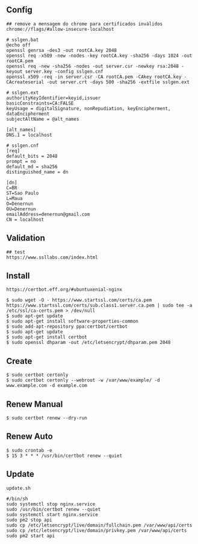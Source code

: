 ## Config

    ## remove a mensagem do chrome para certificados inválidos
    chrome://flags/#allow-insecure-localhost

    # sslgen.bat
    @echo off
    openssl genrsa -des3 -out rootCA.key 2048
    openssl req -x509 -new -nodes -key rootCA.key -sha256 -days 1024 -out rootCA.pem
    openssl req -new -sha256 -nodes -out server.csr -newkey rsa:2048 -keyout server.key -config sslgen.cnf
    openssl x509 -req -in server.csr -CA rootCA.pem -CAkey rootCA.key -CAcreateserial -out server.crt -days 500 -sha256 -extfile sslgen.ext
    
    # sslgen.ext
    authorityKeyIdentifier=keyid,issuer
    basicConstraints=CA:FALSE
    keyUsage = digitalSignature, nonRepudiation, keyEncipherment, dataEncipherment
    subjectAltName = @alt_names

    [alt_names]
    DNS.1 = localhost
    
    # sslgen.cnf
    [req]
    default_bits = 2048
    prompt = no
    default_md = sha256
    distinguished_name = dn

    [dn]
    C=BR
    ST=Sao Paulo
    L=Maua
    O=Denernun
    OU=Denernun
    emailAddress=denernun@gmail.com
    CN = localhost

## Validation

    ## test
    https://www.ssllabs.com/index.html

## Install

    https://certbot.eff.org/#ubuntuxenial-nginx

    $ sudo wget -O - https://www.startssl.com/certs/ca.pem https://www.startssl.com/certs/sub.class1.server.ca.pem | sudo tee -a /etc/ssl/ca-certs.pem > /dev/null
    $ sudo apt-get update
    $ sudo apt-get install software-properties-common
    $ sudo add-apt-repository ppa:certbot/certbot
    $ sudo apt-get update
    $ sudo apt-get install certbot
    $ sudo openssl dhparam -out /etc/letsencrypt/dhparam.pem 2048

## Create

    $ sudo certbot certonly
    $ sudo certbot certonly --webroot -w /var/www/example/ -d www.example.com -d example.com

## Renew Manual

    $ sudo certbot renew --dry-run

## Renew Auto

    $ sudo crontab -e
    $ 15 3 * * * /usr/bin/certbot renew --quiet

## Update

    update.sh

    #/bin/sh
    sudo systemctl stop nginx.service
    sudo /usr/bin/certbot renew --quiet
    sudo systemctl start nginx.service
    sudo pm2 stop api
    sudo cp /etc/letsencrypt/live/domain/fullchain.pem /var/www/api/certs
    sudo cp /etc/letsencrypt/live/domain/privkey.pem /var/www/api/certs
    sudo pm2 start api

